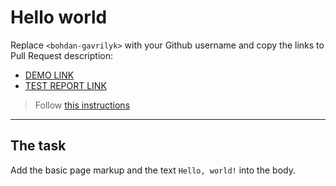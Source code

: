 # Hello world
Replace `<bohdan-gavrilyk>` with your Github username and copy the links to Pull Request description:
- [DEMO LINK](https://<bohdan-gavrilyk>.github.io/layout_hello-world/)
- [TEST REPORT LINK](https://<bohdan-gavrilyk>.github.io/layout_hello-world/report/html_report/)

> Follow [this instructions](https://mate-academy.github.io/layout_task-guideline/#how-to-solve-the-layout-tasks-on-github)
___

## The task 
Add the basic page markup and the text `Hello, world!` into the body.
